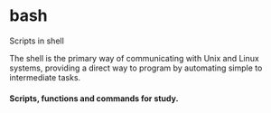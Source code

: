 # bash
Scripts in shell

The shell is the primary way of communicating with Unix and Linux systems, providing a direct way to program by automating simple to intermediate tasks. 
#### Scripts, functions and commands for study. 
